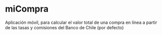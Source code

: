 # miCompra
Aplicación móvil, para calcular el valor total de una compra en línea a partir de las tasas y comisiones del Banco de Chile (por defecto)

